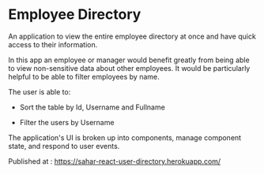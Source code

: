 # Employee Directory


An application to view the entire employee directory at once and have quick access to their information.

In this app an employee or manager would benefit greatly from being able to view non-sensitive data about other employees. It would be particularly helpful to be able to filter employees by name.


The user is able to:

  * Sort the table by Id, Username and Fullname

  * Filter the users by Username

The application's UI is broken up into components, manage component state, and respond to user events.

Published at : https://sahar-react-user-directory.herokuapp.com/



